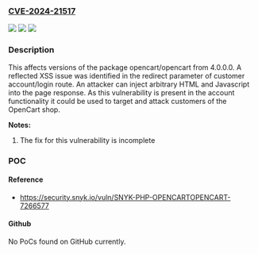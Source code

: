 ### [CVE-2024-21517](https://cve.mitre.org/cgi-bin/cvename.cgi?name=CVE-2024-21517)
![](https://img.shields.io/static/v1?label=Product&message=opencart%2Fopencart&color=blue)
![](https://img.shields.io/static/v1?label=Version&message=4.0.0.0%3C%20*%20&color=brighgreen)
![](https://img.shields.io/static/v1?label=Vulnerability&message=Reflected%20Cross-site%20Scripting&color=brighgreen)

### Description

This affects versions of the package opencart/opencart from 4.0.0.0. A reflected XSS issue was identified in the redirect parameter of customer account/login route. An attacker can inject arbitrary HTML and Javascript into the page response. As this vulnerability is present in the account functionality it could be used to target and attack customers of the OpenCart shop.**Notes:**1) The fix for this vulnerability is incomplete

### POC

#### Reference
- https://security.snyk.io/vuln/SNYK-PHP-OPENCARTOPENCART-7266577

#### Github
No PoCs found on GitHub currently.

